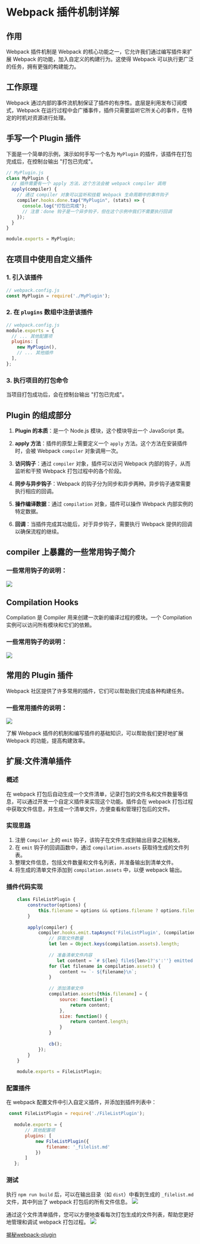 # Webpack 插件机制详解

## 作用

Webpack 插件机制是 Webpack 的核心功能之一，它允许我们通过编写插件来扩展 Webpack 的功能，加入自定义的构建行为。这使得 Webpack 可以执行更广泛的任务，拥有更强的构建能力。

## 工作原理

Webpack 通过内部的事件流机制保证了插件的有序性。底层是利用发布订阅模式，Webpack 在运行过程中会广播事件，插件只需要监听它所关心的事件，在特定的时机对资源进行处理。

## 手写一个 Plugin 插件

下面是一个简单的示例，演示如何手写一个名为 `MyPlugin` 的插件，该插件在打包完成后，在控制台输出 "打包已完成"。

```javascript
// MyPlugin.js
class MyPlugin {
  // 插件需要有一个 apply 方法，这个方法会被 webpack compiler 调用
  apply(compiler) {
    // 通过 compiler 对象可以监听和挂载 Webpack 生命周期中的事件钩子
    compiler.hooks.done.tap("MyPlugin", (stats) => {
      console.log("打包已完成");
      // 注意：done 钩子是一个异步钩子，但在这个示例中我们不需要执行回调
    });
  }
}

module.exports = MyPlugin;
```

## 在项目中使用自定义插件

### 1. 引入该插件

```javascript
// webpack.config.js
const MyPlugin = require('./MyPlugin');
```

### 2. 在 `plugins` 数组中注册该插件

```javascript
// webpack.config.js
module.exports = {
  // ... 其他配置项
  plugins: [
    new MyPlugin(),
    // ... 其他插件
  ],
};
```

### 3. 执行项目的打包命令

当项目打包成功后，会在控制台输出 "打包已完成"。

## Plugin 的组成部分

1. **Plugin 的本质**：是一个 Node.js 模块，这个模块导出一个 JavaScript 类。

2. **apply 方法**：插件的原型上需要定义一个 `apply` 方法。这个方法在安装插件时，会被 Webpack `compiler` 对象调用一次。

3. **访问钩子**：通过 `compiler` 对象，插件可以访问 Webpack 内部的钩子，从而监听和干预 Webpack 打包过程中的各个阶段。

4. **同步与异步钩子**：Webpack 的钩子分为同步和异步两种。异步钩子通常需要执行相应的回调。

5. **操作编译数据**：通过 `compilation` 对象，插件可以操作 Webpack 内部实例的特定数据。

6. **回调**：当插件完成其功能后，对于异步钩子，需要执行 Webpack 提供的回调以确保流程的继续。

## compiler 上暴露的一些常用钩子简介

<!-- <img src="compilerdesc.png" alt="compiler 上的常用钩子"> -->

### 一些常用钩子的说明：


  <img src="/compilerdesc.png">

## Compilation Hooks

Compilation 是 Compiler 用来创建一次新的编译过程的模块。一个 Compilation 实例可以访问所有模块和它们的依赖。

<!-- <img src="compilerhooks.png" alt="Compilation 上的常用钩子"> -->

### 一些常用钩子的说明：


   <img src="/compilerhooks.png">


## 常用的 Plugin 插件

Webpack 社区提供了许多常用的插件，它们可以帮助我们完成各种构建任务。

<!-- <img src="plugins.png" alt="常用的 Webpack 插件"> -->

### 一些常用插件的说明：

   <img src="/pugins.png">

了解 Webpack 插件的机制和编写插件的基础知识，可以帮助我们更好地扩展 Webpack 的功能，提高构建效率。







## 扩展:文件清单插件


### 概述


在 webpack 打包后自动生成一个文件清单，记录打包的文件名和文件数量等信息，可以通过开发一个自定义插件来实现这个功能。插件会在 webpack 打包过程中获取文件信息，并生成一个清单文件，方便查看和管理打包后的文件。

### 实现思路


1.  注册 `Compiler` 上的 `emit` 钩子，该钩子在文件生成到输出目录之前触发。
2.  在 `emit` 钩子的回调函数中，通过 `compilation.assets` 获取待生成的文件列表。
3.  整理文件信息，包括文件数量和文件名列表，并准备输出到清单文件。
4.  将生成的清单文件添加到 `compilation.assets` 中，以便 webpack 输出。

### 插件代码实现

```javascript
    class FileListPlugin {
        constructor(options) {
            this.filename = options && options.filename ? options.filename : 'FILELIST.md';
        }
    
        apply(compiler) {
            compiler.hooks.emit.tapAsync('FileListPlugin', (compilation, cb) => {
                // 获取文件数量
                let len = Object.keys(compilation.assets).length;
    
                // 准备清单文件内容
                   let content = `# ${len} file${len>1?'s':''} emitted by webpack\n\n`;
                for (let filename in compilation.assets) {
                    content += `- ${filename}\n`;
                }
    
                // 添加清单文件
                compilation.assets[this.filename] = {
                    source: function() {
                        return content;
                    },
                    size: function() {
                        return content.length;
                    }
                }
    
                cb();
            });
        }
    }
    
    module.exports = FileListPlugin;
```

### 配置插件


在 webpack 配置文件中引入自定义插件，并添加到插件列表中：

 ``` javascript 
  const FileListPlugin = require('./FileListPlugin');
    
    module.exports = {
        // 其他配置项
        plugins: [
            new FileListPlugin({
                filename: '_filelist.md'
            })
        ]
    };
 ```

### 测试


执行 `npm run build` 后，可以在输出目录（如 `dist`）中看到生成的 `_filelist.md` 文件，其中列出了 webpack 打包后的所有文件信息。
   <img src="/list1.png">

通过这个文件清单插件，您可以方便地查看每次打包生成的文件列表，帮助您更好地管理和调试 webpack 打包过程。
   <img src="/list2.png">


[揭秘webpack-plugin](https://champyin.com/2020/01/12/揭秘webpack-plugin/)